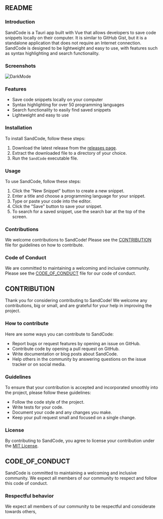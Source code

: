 ## README

### Introduction

SandCode is a Tauri app built with Vue that allows developers to save code snippets locally on their computer. It is similar to GitHub Gist, but it is a standalone application that does not require an Internet connection. SandCode is designed to be lightweight and easy to use, with features such as syntax highlighting and search functionality.

### Screenshots

![DarkMode](https://github.com/Fanaperana/SnippetHub/blob/master/Screenshots/dark.png)

### Features

- Save code snippets locally on your computer
- Syntax highlighting for over 50 programming languages
- Search functionality to easily find saved snippets
- Lightweight and easy to use

### Installation

To install SandCode, follow these steps:

1. Download the latest release from the [releases page](https://github.com/Fanaperana/SandCode/releases).
2. Extract the downloaded file to a directory of your choice.
3. Run the `SandCode` executable file.

### Usage

To use SandCode, follow these steps:

1. Click the "New Snippet" button to create a new snippet.
2. Enter a title and choose a programming language for your snippet.
3. Type or paste your code into the editor.
4. Click the "Save" button to save your snippet.
5. To search for a saved snippet, use the search bar at the top of the screen.

### Contributions

We welcome contributions to SandCode! Please see the [CONTRIBUTION](https://github.com/Fanaperana/SandCode/blob/master/CONTRIBUTION.md) file for guidelines on how to contribute.

### Code of Conduct

We are committed to maintaining a welcoming and inclusive community. Please see the [CODE_OF_CONDUCT](https://github.com/Fanaperana/SandCode/blob/master/CODE_OF_CONDUCT.md) file for our code of conduct.

## CONTRIBUTION

Thank you for considering contributing to SandCode! We welcome any contributions, big or small, and are grateful for your help in improving the project.

### How to contribute

Here are some ways you can contribute to SandCode:

- Report bugs or request features by opening an issue on GitHub.
- Contribute code by opening a pull request on GitHub.
- Write documentation or blog posts about SandCode.
- Help others in the community by answering questions on the issue tracker or on social media.

### Guidelines

To ensure that your contribution is accepted and incorporated smoothly into the project, please follow these guidelines:

- Follow the code style of the project.
- Write tests for your code.
- Document your code and any changes you make.
- Keep your pull request small and focused on a single change.

### License

By contributing to SandCode, you agree to license your contribution under the [MIT License](https://github.com/Fanaperana/SandCode/blob/master/LICENSE).

## CODE_OF_CONDUCT

SandCode is committed to maintaining a welcoming and inclusive community. We expect all members of our community to respect and follow this code of conduct.

### Respectful behavior

We expect all members of our community to be respectful and considerate towards others,